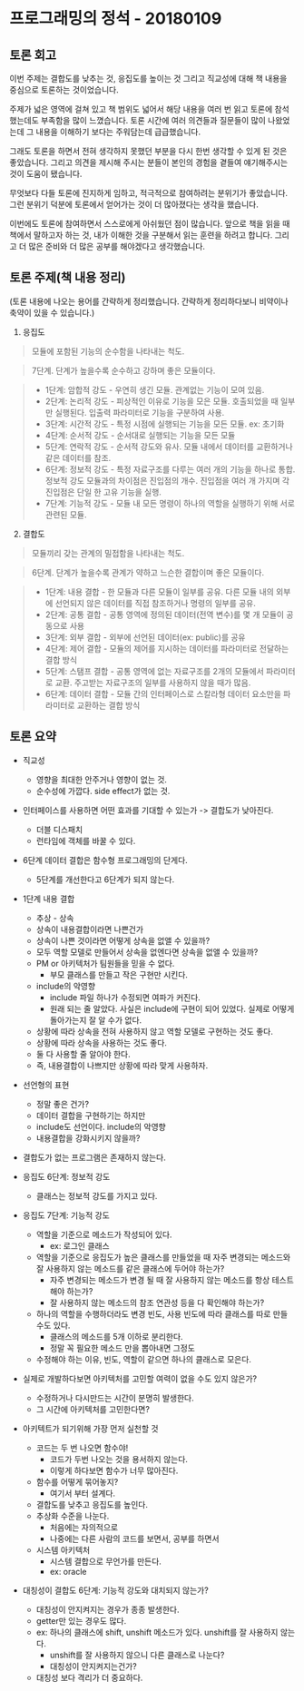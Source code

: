 # 프로그래밍의 정석 - 20180109

## 토론 회고
이번 주제는 결합도를 낮추는 것, 응집도를 높이는 것 그리고 직교성에 대해 책 내용을 중심으로 토론하는 것이었습니다.

주제가 넓은 영역에 걸쳐 있고 책 범위도 넓어서 해당 내용을 여러 번 읽고 토론에 참석했는데도 부족함을 많이 느꼈습니다. 토론 시간에 여러 의견들과 질문들이 많이 나왔었는데 그 내용을 이해하기 보다는 주워담는데 급급했습니다.

그래도 토론을 하면서 전혀 생각하지 못했던 부분을 다시 한번 생각할 수 있게 된 것은 좋았습니다. 그리고 의견을 제시해 주시는 분들이 본인의 경험을 곁들여 얘기해주시는 것이 도움이 됐습니다.

무엇보다 다들 토론에 진지하게 임하고, 적극적으로 참여하려는 분위기가 좋았습니다. 그런 분위기 덕분에 토론에서 얻어가는 것이 더 많아졌다는 생각을 했습니다.

이번에도 토론에 참여하면서 스스로에게 아쉬웠던 점이 많습니다. 앞으로 책을 읽을 때 책에서 말하고자 하는 것, 내가 이해한 것을 구분해서 읽는 훈련을 하려고 합니다. 그리고 더 많은 준비와 더 많은 공부를 해야겠다고 생각했습니다.

## 토론 주제(책 내용 정리)
(토론 내용에 나오는 용어를 간략하게 정리했습니다. 간략하게 정리하다보니 비약이나 축약이 있을 수 있습니다.)

1. 응집도
> 모듈에 포함된 기능의 순수함을 나타내는 척도.

> 7단계. 단계가 높을수록 순수하고 강하며 좋은 모듈이다.

> * 1단계: 암합적 강도 - 우연히 생긴 모듈. 관계없는 기능이 모여 있음.
> * 2단계: 논리적 강도 - 피상적인 이유로 기능을 모은 모듈. 호출되었을 때 일부만 실행된다. 입출력 파라미터로 기능을 구분하여 사용.
> * 3단계: 시간적 강도 - 특정 시점에 실행되는 기능을 모든 모듈. ex: 초기화
> * 4단계: 순서적 강도 - 순서대로 실행되는 기능을 모든 모듈
> * 5단계: 연락적 강도 - 순서적 강도와 유사. 모듈 내에서 데이터를 교환하거나 같은 데이터를 참조.
> * 6단계: 정보적 강도 - 특정 자료구조를 다루는 여러 개의 기능을 하나로 통합. 정보적 강도 모듈과의 차이점은 진입점의 개수. 진입점을 여러 개 가지며 각 진입점은 단일 한 고유 기능을 실행.
> * 7단계: 기능적 강도 - 모듈 내 모든 명령이 하나의 역할을 실행하기 위해 서로 관련된 모듈.

2. 결합도
> 모듈끼리 갖는 관계의 밀접함을 나타내는 척도.

> 6단계. 단계가 높을수록 관계가 약하고 느슨한 결합이며 좋은 모듈이다. 

> * 1단계: 내용 결합 - 한 모듈과 다른 모듈이 일부를 공유. 다른 모듈 내의 외부에 선언되지 않은 데이터를 직접 참조하거나 명령의 일부를 공유.
> * 2단계: 공통 결합 - 공통 영역에 정의된 데이터(전역 변수)를 몇 개 모듈이 공동으로 사용
> * 3단계: 외부 결합 - 외부에 선언된 데이터(ex: public)를 공유
> * 4단계: 제어 결합 - 모듈의 제어를 지시하는 데이터를 파라미터로 전달하는 결합 방식
> * 5단계: 스탬프 결합 - 공통 영역에 없는 자료구조를 2개의 모듈에서 파라미터로 교환. 주고받는 자료구조의 일부를 사용하지 않을 때가 많음.
> * 6단계: 데이터 결합 - 모듈 간의 인터페이스로 스칼라형 데이터 요소만을 파라미터로 교환하는 결합 방식

## 토론 요약
* 직교성
    * 영향을 최대한 안주거나 영향이 없는 것.
    * 순수성에 가깝다. side effect가 없는 것.

* 인터페이스를 사용하면 어떤 효과를 기대할 수 있는가 -> 결합도가 낮아진다.
    * 더블 디스패치
    * 런타임에 객체를 바꿀 수 있다.

* 6단계 데이터 결합은 함수형 프로그래밍의 단게다.
    * 5단계를 개선한다고 6단계가 되지 않는다.

* 1단계 내용 결합
    * 추상 - 상속
    * 상속이 내용결합이라면 나쁜건가
    * 상속이 나쁜 것이라면 어떻게 상속을 없앨 수 있을까?
    * 모두 역할 모델로 만들어서 상속을 없엔다면 상속을 없앨 수 있을까?
    * PM or 아키텍처가 팀원들을 믿을 수 없다.
        * 부모 클래스를 만들고 작은 구현만 시킨다.
    * include의 악영향
        * include 파일 하나가 수정되면 여파가 커진다.
        * 원래 되는 줄 알았다. 사실은 include에 구현이 되어 있었다. 실제로 어떻게 돌아가는지 잘 알 수가 없다.
    * 상황에 따라 상속을 전혀 사용하지 않고 역할 모델로 구현하는 것도 좋다.
    * 상황에 따라 상속을 사용하는 것도 좋다.
    * 둘 다 사용할 줄 알아야 한다.
    * 즉, 내용결합이 나쁘지만 상황에 따라 맞게 사용하자.

* 선언형의 표현
    * 정말 좋은 건가?
    * 데이터 결합을 구현하기는 하지만
    * include도 선언이다. include의 악영향
    * 내용결합을 강화시키지 않을까?

* 결합도가 없는 프로그램은 존재하지 않는다.

* 응집도 6단계: 정보적 강도
    * 클래스는 정보적 강도를 가지고 있다.

* 응집도 7단계: 기능적 강도
    * 역할을 기준으로 메소드가 작성되어 있다.
        * ex: 로그인 클래스
    * 역할을 기준으로 응집도가 높은 클래스를 만들었을 때 자주 변경되는 메소드와 잘 사용하지 않는 메소드를 같은 클래스에 두어야 하는가?
        * 자주 변경되는 메소드가 변경 될 때 잘 사용하지 않는 메소드를 항상 테스트 해야 하는가?
        * 잘 사용하지 않는 메소드의 참조 연관성 등을 다 확인해야 하는가?
    * 하나의 역할을 수행하더라도 변경 빈도, 사용 빈도에 따라 클래스를 따로 만들 수도 있다.
        * 클래스의 메소드를 5개 이하로 분리한다.
        * 정말 꼭 필요한 메소드 만을 뽑아내면 그정도
    * 수정해야 하는 이유, 빈도, 역할이 같으면 하나의 클래스로 모은다.

* 실제로 개발하다보면 아키텍처를 고민할 여력이 없을 수도 있지 않은가?
    * 수정하거나 다시만드는 시간이 분명히 발생한다.
    * 그 시간에 아키텍처를 고민한다면?

* 아키텍트가 되기위해 가장 먼저 실천할 것
    * 코드는 두 번 나오면 함수야!
        * 코드가 두번 나오는 것을 용서하지 않는다.
        * 이렇게 하다보면 함수가 너무 많아진다.
    * 함수를 어떻게 묶어놓지?
        * 여기서 부터 설계다.
    * 결합도를 낮추고 응집도를 높인다.
    * 추상화 수준을 나눈다.
        * 처음에는 자의적으로
        * 나중에는 다른 사람의 코드를 보면서, 공부를 하면서
    * 시스템 아키텍처
        * 시스템 결합으로 무언가를 만든다.
        * ex: oracle

* 대칭성이 결합도 6단계: 기능적 강도와 대치되지 않는가?
    * 대칭성이 안지켜지는 경우가 종종 발생한다.
    * getter만 있는 경우도 많다.
    * ex: 하나의 클래스에 shift, unshift 메소드가 있다. unshift를 잘 사용하지 않는다.
        * unshift를 잘 사용하지 않으니 다른 클래스로 나눈다?
        * 대칭성이 안지켜지는건가?
    * 대칭성 보다 격리가 더 중요하다.
